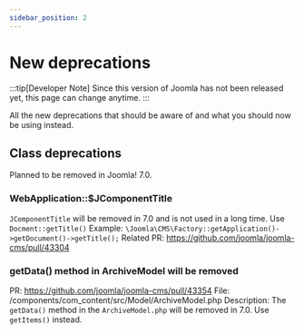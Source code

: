 ```yaml
---
sidebar_position: 2
---
```


New deprecations
================

:::tip[Developer Note]
  Since this version of Joomla has not been released yet, this page can change anytime.
:::

All the new deprecations that should be aware of and what you should now be using instead.

## Class deprecations

Planned to be removed in Joomla! 7.0.

### WebApplication::$JComponentTitle

`JComponentTitle` will be removed in 7.0 and is not used in a long time. Use `Docment::getTitle()`
Example: `\Joomla\CMS\Factory::getApplication()->getDocument()->getTitle();`
Related PR: https://github.com/joomla/joomla-cms/pull/43304

### getData() method in ArchiveModel will be removed 

PR: https://github.com/joomla/joomla-cms/pull/43354
File: /components/com_content/src/Model/ArchiveModel.php
Description: The `getData()` method in the `ArchiveModel.php` will be removed in 7.0. Use `getItems()` instead.
